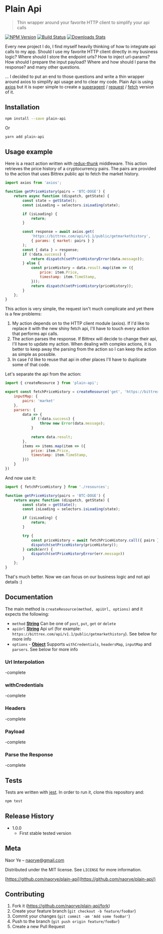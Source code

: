 # Plain Api
> Thin wrapper around your favorite HTTP client to simplify your api calls 

[![NPM Version][npm-image]][npm-url]
[![Build Status][travis-image]][travis-url]
[![Downloads Stats][npm-downloads]][npm-url]

Every new project I do, I find myself heavily thinking of how to integrate api calls to my app. Should I use my favorite HTTP client directly in my business logic? Where should I store the endpoint urls? How to inject url-params? How should I prepare the input payload? Where and how should I parse the response? and many other questions.

... I decided to put an end to those questions and write a thin wrapper around axios to simplify api usage and to clear my code. Plain Api is using [axios](https://github.com/axios/axios) but it is super simple to create a [superagent](https://github.com/visionmedia/superagent) / [request](https://github.com/request/request) / [fetch](https://developer.mozilla.org/en-US/docs/Web/API/Fetch_API) version of it.


## Installation

```sh
npm install --save plain-api
```
Or
```sh
yarn add plain-api
```

## Usage example

Here is a react action written with [redux-thunk](https://github.com/reduxjs/redux-thunk) middleware. This action retrieves the price history of a cryptocurrency pairs. The pairs are provided to the action that uses Bittrex public api to fetch the market history.
```javascript
import axios from 'axios';

function getPriceHistory(pairs = 'BTC-DOGE') {
    return async function (dispatch, getState) {
        const state = getState();
        const isLoading = selectors.isLoading(state);

        if (isLoading) {
            return;
        }

        const response = await axios.get(
            'https://bittrex.com/api/v1.1/public/getmarkethistory',
            { params: { market: pairs } }
        );
        const { data } = response;
        if (!data.success) {
            return dispatch(setPriceHistoryError(data.message));
        } else {
            const priceHistory = data.result.map(item => ({
                price: item.Price,
                timestamp: item.TimeStamp,
            }));
            return dispatch(setPriceHistory(priceHistory));
        }
    };
}
```
This action is very simple, the request isn't much complicate and yet there is a few problems:
1. My action depends on to the HTTP client module (axios). If I'd like to replace it with the new shiny fetch api, I'll have to touch every action that performs api calls.
2. The action parses the response. If Bittrex will decide to change their api, I'll have to update my action. When dealing with complex actions, it is better to keep away the parsing from the action so I can keep the action as simple as possible.
3. In case I'd like to reuse that api in other places I'll have to duplicate some of that code.

Let's separate the api from the action:
```javascript
import { createResource } from 'plain-api';

export const fetchPriceHistory = createResource('get', 'https://bittrex.com/api/v1.1/public/getmarkethistory', {
    inputMap: {
        pairs: 'market'
    },
    parsers: {
        data => {
            if (!data.success) {
                throw new Error(data.message);
            }
            
            return data.result;
        },
        items => items.map(item => ({
            price: item.Price,
            timestamp: item.TimeStamp,
        }))
    }
})
```
And now use it:
```javascript
import { fetchPriceHistory } from './resources';

function getPriceHistory(pairs = 'BTC-DOGE') {
    return async function (dispatch, getState) {
        const state = getState();
        const isLoading = selectors.isLoading(state);

        if (isLoading) {
            return;
        }

        try {
            const priceHistory = await fetchPriceHistory.call({ pairs });
            dispatch(setPriceHistory(priceHistory));
        } catch(err) {
            dispatch(setPriceHistoryError(err.message))
        }
    };
}
```
That's much better. Now we can focus on our business logic and not api details :) 

## Documentation

The main method is `createResource(method, apiUrl, options)` and it expects the following:
* `method` **[String](https://developer.mozilla.org/en-US/docs/Web/JavaScript/Reference/Global_Objects/String)** Can be one of `post`, `put`, `get` or `delete`
* `apiUrl` **[String](https://developer.mozilla.org/en-US/docs/Web/JavaScript/Reference/Global_Objects/String)** Api url (for example: `https://bittrex.com/api/v1.1/public/getmarkethistory`). See below for more info
* `options` - **[Object](https://developer.mozilla.org/en-US/docs/Web/JavaScript/Reference/Global_Objects/Object)** Supports `withCredentials`,
`headersMap`, `inputMap` and `parsers`. See below for more info

### Url Interpolation
-complete

### withCredentials
-complete

### Headers
-complete

### Payload
-complete

### Parse the Response
-complete

## Tests

Tests are written with [jest](https://facebook.github.io/jest/). In order to run it, clone this repository and:

```sh
npm test
```

## Release History

* 1.0.0
    * First stable tested version

## Meta

Naor Ye – naorye@gmail.com

Distributed under the MIT license. See ``LICENSE`` for more information.

[https://github.com/naorye/plain-api](https://github.com/naorye/plain-api/)

## Contributing

1. Fork it (<https://github.com/naorye/plain-api/fork>)
2. Create your feature branch (`git checkout -b feature/fooBar`)
3. Commit your changes (`git commit -am 'Add some fooBar'`)
4. Push to the branch (`git push origin feature/fooBar`)
5. Create a new Pull Request

<!-- Markdown link & img dfn's -->
[npm-image]: https://img.shields.io/npm/v/datadog-metrics.svg?style=flat-square
[npm-url]: https://npmjs.org/package/datadog-metrics
[npm-downloads]: https://img.shields.io/npm/dm/datadog-metrics.svg?style=flat-square
[travis-image]: https://img.shields.io/travis/dbader/node-datadog-metrics/master.svg?style=flat-square
[travis-url]: https://travis-ci.org/dbader/node-datadog-metrics
[wiki]: https://github.com/yourname/yourproject/wiki